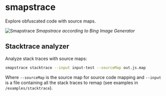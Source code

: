 # smapstrace

Explore obfuscated code with source maps.

![Smapstrace](smapstrace.jpeg)
*Smapstrace according to Bing Image Generator*

## Stacktrace analyzer

Analyze stack traces with source maps:

```bash
smapstrace stacktrace --input input-test --sourceMap out.js.map
```

Where `--sourceMap` is the source map for source code mapping and `--input` is a file containing all the stack traces to remap (see examples in `/examples/stacktrace`).
